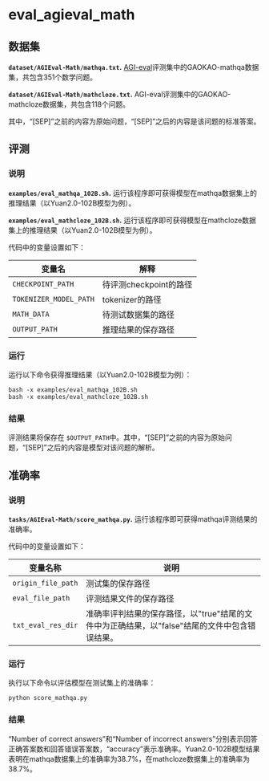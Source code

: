 # eval_agieval_math

## 数据集
**`dataset/AGIEval-Math/mathqa.txt`.** [AGI-eval](https://github.com/ruixiangcui/AGIEval)评测集中的GAOKAO-mathqa数据集，共包含351个数学问题。

**`dataset/AGIEval-Math/mathcloze.txt`.** AGI-eval评测集中的GAOKAO-mathcloze数据集，共包含118个问题。

其中，“[SEP]”之前的内容为原始问题，“[SEP]”之后的内容是该问题的标准答案。

## 评测

### 说明
**`examples/eval_mathqa_102B.sh`.** 运行该程序即可获得模型在mathqa数据集上的推理结果（以Yuan2.0-102B模型为例）。

**`examples/eval_mathcloze_102B.sh`.** 运行该程序即可获得模型在mathcloze数据集上的推理结果（以Yuan2.0-102B模型为例）。

代码中的变量设置如下：

| 变量名              | 解释          |
| ------------------- | --------------------------------------------- |
| `CHECKPOINT_PATH`      | 待评测checkpoint的路径 |
| `TOKENIZER_MODEL_PATH` | tokenizer的路径          |
| `MATH_DATA`    | 待测试数据集的路径         |
| `OUTPUT_PATH`    | 推理结果的保存路径         |

### 运行

运行以下命令获得推理结果（以Yuan2.0-102B模型为例）：
```
bash -x examples/eval_mathqa_102B.sh
bash -x examples/eval_mathcloze_102B.sh
```
### 结果
评测结果将保存在 `$OUTPUT_PATH`中。其中，“[SEP]”之前的内容为原始问题，“[SEP]”之后的内容是模型对该问题的解析。

## 准确率
### 说明
**`tasks/AGIEval-Math/score_mathqa.py`.** 运行该程序即可获得mathqa评测结果的准确率。

代码中的变量设置如下：

| 变量名称           | 说明        |
| ------------------- | --------------------------------------------- |
| `origin_file_path`  | 测试集的保存路径        |
| `eval_file_path`    | 评测结果文件的保存路径 |
| `txt_eval_res_dir`  | 准确率评判结果的保存路径，以"true"结尾的文件中为正确结果，以"false"结尾的文件中包含错误结果。 |

### 运行
执行以下命令以评估模型在测试集上的准确率：
```
python score_mathqa.py
```
### 结果
“Number of correct answers”和“Number of incorrect answers”分别表示回答正确答案数和回答错误答案数，“accuracy”表示准确率。Yuan2.0-102B模型结果表明在mathqa数据集上的准确率为38.7%，在mathcloze数据集上的准确率为38.7%。

